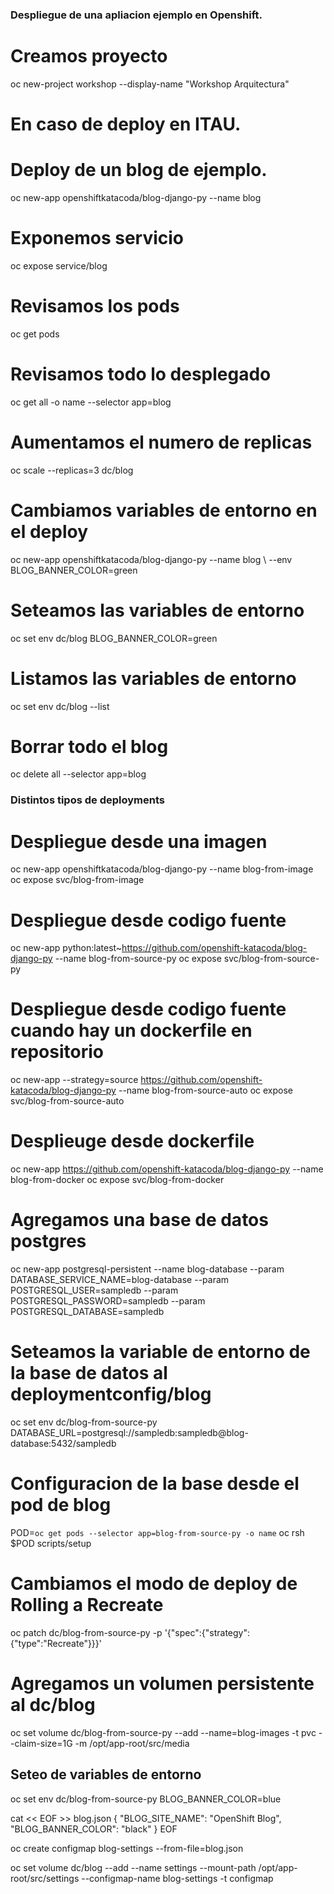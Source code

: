 ### Despliegue de una apliacion ejemplo en Openshift.

# Creamos proyecto
oc new-project workshop --display-name "Workshop Arquitectura"

# En caso de deploy en ITAU.

# Deploy de un blog de ejemplo.
 oc new-app openshiftkatacoda/blog-django-py --name blog 

# Exponemos servicio
oc expose service/blog

# Revisamos los pods
oc get pods 

# Revisamos todo lo desplegado
 oc get all -o name --selector app=blog 

# Aumentamos el numero de replicas
oc scale --replicas=3 dc/blog 

# Cambiamos variables de entorno en el deploy
oc new-app openshiftkatacoda/blog-django-py --name blog \  --env BLOG_BANNER_COLOR=green

# Seteamos las variables de entorno
oc set env dc/blog BLOG_BANNER_COLOR=green 

# Listamos las variables de entorno
oc set env dc/blog --list

# Borrar todo el blog
oc delete all --selector app=blog 

### Distintos tipos de deployments 

# Despliegue desde una imagen
oc new-app openshiftkatacoda/blog-django-py --name blog-from-image
oc expose svc/blog-from-image

# Despliegue desde codigo fuente
oc new-app python:latest~https://github.com/openshift-katacoda/blog-django-py --name blog-from-source-py
oc expose svc/blog-from-source-py

# Despliegue desde codigo fuente cuando hay un dockerfile en repositorio
oc new-app --strategy=source https://github.com/openshift-katacoda/blog-django-py --name blog-from-source-auto
oc expose svc/blog-from-source-auto

# Desplieuge desde dockerfile
oc new-app https://github.com/openshift-katacoda/blog-django-py --name blog-from-docker
oc expose svc/blog-from-docker

# Agregamos una base de datos postgres
oc new-app postgresql-persistent --name blog-database --param DATABASE_SERVICE_NAME=blog-database --param POSTGRESQL_USER=sampledb --param POSTGRESQL_PASSWORD=sampledb --param POSTGRESQL_DATABASE=sampledb

# Seteamos la variable de entorno de la base de datos al deploymentconfig/blog
oc set env dc/blog-from-source-py DATABASE_URL=postgresql://sampledb:sampledb@blog-database:5432/sampledb

# Configuracion de la base desde el pod de blog
POD=`oc get pods --selector app=blog-from-source-py -o name`
oc rsh $POD scripts/setup

# Cambiamos el modo de deploy de Rolling a Recreate
oc patch dc/blog-from-source-py -p '{"spec":{"strategy":{"type":"Recreate"}}}'

# Agregamos un volumen persistente al dc/blog
oc set volume dc/blog-from-source-py --add --name=blog-images -t pvc --claim-size=1G -m /opt/app-root/src/media

## Seteo de variables de entorno
oc set env dc/blog-from-source-py BLOG_BANNER_COLOR=blue

cat << EOF >> blog.json
{
   "BLOG_SITE_NAME": "OpenShift Blog",
   "BLOG_BANNER_COLOR": "black"
}
EOF

oc create configmap blog-settings --from-file=blog.json

oc set volume dc/blog --add --name settings --mount-path /opt/app-root/src/settings --configmap-name blog-settings -t configmap